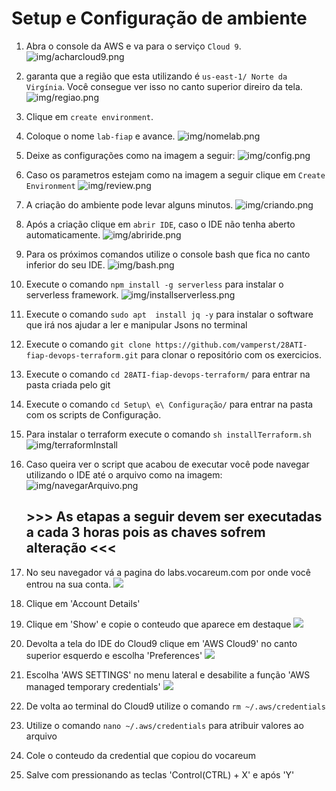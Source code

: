 # Setup e Configuração de ambiente


 1. Abra o console da AWS e va para o serviço `Cloud 9`.
   ![img/acharcloud9.png](img/acharcloud9.png)
1. garanta que a região que esta utilizando é `us-east-1/ Norte da Virgínia`. Você consegue ver isso no canto superior direiro da tela.
    ![img/regiao.png](img/regiao.png)
 2. Clique em `create environment`.
 3. Coloque o nome `lab-fiap` e avance.
 ![img/nomelab.png](img/nomelab.png)
 5. Deixe as configurações como na imagem a seguir:
![img/config.png](img/config.png)
 6. Caso os parametros estejam como na imagem a seguir clique em `Create Environment`
   ![img/review.png](img/review.png)
 7. A criação do ambiente pode levar alguns minutos.
![img/criando.png](img/criando.png)
 8. Após a criação clique em `abrir IDE`, caso o IDE não tenha aberto automaticamente.
   ![img/abriride.png](img/abriride.png)
9. Para os próximos comandos utilize o console bash que fica no canto inferior do seu IDE.
   ![img/bash.png](img/bash.png)
10. Execute o comando `npm install -g serverless` para instalar o serverless framework.
    ![img/installserverless.png](img/installserverless.png)
11. Execute o comando `sudo apt  install jq -y` para instalar o software que irá nos ajudar a ler e manipular Jsons no terminal
12. Execute o comando `git clone https://github.com/vamperst/28ATI-fiap-devops-terraform.git` para clonar o repositório com os exercicios.
13. Execute o comando `cd 28ATI-fiap-devops-terraform/` para entrar na pasta criada pelo git
14. Execute o comando `cd Setup\ e\ Configuração/` para entrar na pasta com os scripts de Configuração.
15. Para instalar o terraform execute o comando `sh installTerraform.sh`
   ![img/terraformInstall](img/terraformInstall.png)
16. Caso queira ver o script que acabou de executar você pode navegar utilizando o IDE até o arquivo como na imagem:
   ![img/navegarArquivo.png](img/navegarArquivo.png)

    ## >>> As etapas a seguir devem ser executadas a cada 3 horas pois as chaves sofrem alteração <<<
17. No seu navegador vá a pagina do labs.vocareum.com por onde você entrou na sua conta. 
   ![](img/vocareum.png)
18. Clique em 'Account Details'
19. Clique em 'Show' e copie o conteudo que aparece em destaque
   ![](img/clishow.png)
20.  Devolta a tela do IDE do Cloud9 clique em 'AWS Cloud9' no canto superior esquerdo e escolha 'Preferences'
   ![](img/preferencescloud9.png)
21. Escolha 'AWS SETTINGS' no menu lateral e desabilite a função 'AWS managed temporary credentials'
    ![](img/credentialsDisable.png)
22. De volta ao terminal do Cloud9 utilize o comando `rm ~/.aws/credentials` 
23. Utilize o comando `nano ~/.aws/credentials` para atribuir valores ao arquivo
24. Cole o conteudo da credential que copiou do vocareum
25. Salve com pressionando as teclas 'Control(CTRL) + X' e após 'Y'


    

    
